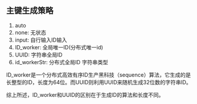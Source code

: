 ## 主键生成策略
1. auto
2. none: 无状态
3. input: 自行输入ID输入
4. ID_worker: 全局唯一ID(分布式唯一id)
5. UUID: 字符串全局ID
6. id_workerStr: 分布式全局ID 字符串类型

ID_worker是一个分布式高效有序ID生产黑科技（sequence）算法，它生成的是长整型的ID，长度为64位。而UUID则利用UUID来随机生成32位数的字符串ID。

综上所述，ID_worker和UUID的区别在于生成ID的算法和长度不同。
